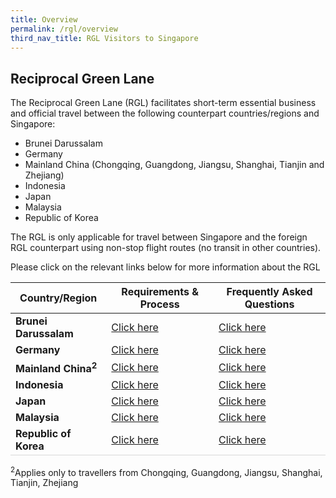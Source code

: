 ```yaml
---
title: Overview
permalink: /rgl/overview
third_nav_title: RGL Visitors to Singapore
---
```


## Reciprocal Green Lane

The Reciprocal Green Lane (RGL) facilitates short-term essential business and official travel between the following counterpart countries/regions and Singapore:
- Brunei Darussalam
- Germany
- Mainland China (Chongqing, Guangdong, Jiangsu, Shanghai, Tianjin and Zhejiang)
- Indonesia
- Japan
- Malaysia
- Republic of Korea

The RGL is only applicable for travel between Singapore and the foreign RGL counterpart using non-stop flight routes (no transit in other countries).

Please click on the relevant links below for more information about the RGL

<table>
<thead>
  <tr>
    <th>Country/Region</th>
    <th>Requirements & Process</th>
   <!-- <th>RGL Terms & Conditions</th>-->
    <th>Frequently Asked Questions</th>
  </tr>
</thead>
<tbody>
    <tr>
    <td><b>Brunei Darussalam</b></td>
      <td style="text-align:left;"><a href="/rgl/requirements-and-process">Click here</a></td>
     <!-- <td style="text-align:center;"><a href="/brunei/rgl/terms-and-conditions">Click here</a></td>-->
      <td style="text-align:left;"><a href="/rgl/faq">Click here</a></td>
  </tr>
  <tr>
      <td><b>Germany</b></td>
    <td style="text-align:left;"><a href="germany/rgl/requirements-and-process">Click here</a></td>
      <!--<td style="text-align:center;"><a href="/china/rgl/terms-and-conditions">Click here</a></td>-->
      <td style="text-align:left;"><a href="germany/rgl/faq">Click here</a></td>
  </tr>
    <tr>
      <td><b>Mainland China<sup>2</sup></b></td>
    <td style="text-align:left;"><a href="/rgl/requirements-and-process">Click here</a></td>
      <!--<td style="text-align:center;"><a href="/china/rgl/terms-and-conditions">Click here</a></td>-->
      <td style="text-align:left;"><a href="/rgl/faq">Click here</a></td>
  </tr>
  <tr>
    <td ><b>Indonesia</b></td>
       <td style=" text-align:left;"><a href="/indonesia/rgl/requirements-and-process">Click here</a></td>
     <!-- <td style=" text-align:center;"><a href="/indonesia/rgl/terms-and-conditions">Click here</a></td>-->
    <td style=" text-align:left;"><a href="/indonesia/rgl/faq">Click here</a></td>
  </tr>
  <tr>
    <td ><b>Japan</b></td>
       <td style=" text-align:left;"><a href="/rgl/requirements-and-process">Click here</a></td>
       <!--<td style=" text-align:center;"><a href="/japan/rgl/terms-and-conditions">Click here</a></td>-->
    <td style=" text-align:left;"><a href="/rgl/faq">Click here</a></td>
  </tr>
     <tr>
    <td ><b>Malaysia</b></td>
       <td style=" text-align:left;"><a href="/rgl/requirements-and-process">Click here</a></td>
      <!-- <td style=" text-align:center;"><a href="/malaysia/rgl/terms-and-conditions">Click here</a></td>-->
    <td style="text-align:left;"><a href="/rgl/faq">Click here</a></td>
  </tr>
    <tr>
      <td style="border-bottom:1px solid #D8D8D8; "><b>Republic of Korea</b></td>
       <td style="border-bottom:1px solid #D8D8D8; text-align:left;"><a href="/rgl/requirements-and-process">Click here</a></td>
     <!-- <td style="border-bottom:1px solid #D8D8D8; text-align:center;"><a href="/rok/rgl/terms-and-conditions">Click here</a></td>-->
    <td style="border-bottom:1px solid #D8D8D8; text-align:left;"><a href="/rgl/faq">Click here</a></td>
  </tr>
 
  </tbody>
  </table>
  
  <sup>2</sup>Applies only to travellers from Chongqing, Guangdong, Jiangsu, Shanghai, Tianjin, Zhejiang
